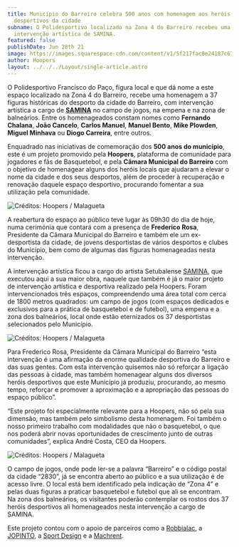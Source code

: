 ```yaml
---
title: Município do Barreiro celebra 500 anos com homenagem aos heróis
  desportivos da cidade
subname: O Polidesportivo localizado na Zona 4 do Barreiro recebeu uma
  intervenção artística de SAMINA.
featured: false
publishDate: Jun 28th 21
image: https://images.squarespace-cdn.com/content/v1/5f217fac8e24187c674282cd/1624880725885-IMDA5OIDUTLK6VQ9J24B/HOOPERS_BARREIRO+ZONA4_01.jpg?format=1500w
author: Hoopers
layout: ../../../Layout/single-article.astro
---
```

<!--StartFragment-->

O Polidesportivo Francisco do Paço, figura local e que dá nome a este espaço localizado na Zona 4 do Barreiro, recebe uma homenagem a 37 figuras históricas do desporto da cidade do Barreiro, com intervenção artística a cargo de **[SAMINA](https://www.instagram.com/j_samina/)** no campo de jogos, na empena e na zona de balneários. Entre os homenageados constam nomes como **Fernando Chalana**, **João Cancelo**, **Carlos Manuel**, **Manuel Bento**, **Mike Plowden**, **Miguel Minhava** ou **Diogo Carreira**, entre outros.

Enquadrado nas iniciativas de comemoração dos **500 anos do município**, este é um projeto promovido pela **Hoopers**, plataforma de comunidade para jogadores e fãs de Basquetebol, e pela **Câmara Municipal do Barreiro** com o objetivo de homenagear alguns dos heróis locais que ajudaram a elevar o nome da cidade e dos seus desportos, além de proceder à recuperação e renovação daquele espaço desportivo, procurando fomentar a sua utilização pela comunidade.

<!--EndFragment-->

![Créditos: Hoopers / Malagueta](https://images.squarespace-cdn.com/content/v1/5f217fac8e24187c674282cd/1624880725885-IMDA5OIDUTLK6VQ9J24B/HOOPERS_BARREIRO+ZONA4_01.jpg?format=1500w "Créditos: Hoopers / Malagueta")

<!--StartFragment-->

A reabertura do espaço ao público teve lugar às 09h30 do dia de hoje, numa cerimónia que contará com a presença de **Frederico Rosa**, Presidente da Câmara Municipal do Barreiro e também ele um ex-desportista da cidade, de jovens desportistas de vários desportos e clubes do Município, bem como de algumas das figuras homenageadas nesta intervenção.

A intervenção artística ficou a cargo do artista Setubalense [SAMINA](https://www.instagram.com/j_samina/?hl=pt), que executou aqui a sua maior obra, naquele que também é já o maior projeto de intervenção artística e desportiva realizado pela Hoopers. Foram intervencionados três espaços, compreendendo uma área total com cerca de 1800 metros quadrados: um campo de jogos (com espaços dedicados e exclusivos para a prática de basquetebol e de futebol), uma empena e a zona dos balneários, local onde estão eternizados os 37 desportistas selecionados pelo Município.

<!--EndFragment-->

![Créditos: Hoopers / Malagueta](https://images.squarespace-cdn.com/content/v1/5f217fac8e24187c674282cd/1624880812760-STDX0S02H6QFFOIXZ2ZD/HOOPERS_BARREIRO+ZONA4_07.jpg?format=1500w "Créditos: Hoopers / Malagueta")

<!--StartFragment-->

Para Frederico Rosa, Presidente da Câmara Municipal do Barreiro “esta intervenção é uma afirmação da enorme qualidade desportiva do Barreiro e das suas gentes. Com esta intervenção quisemos não só reforçar a ligação das pessoas à cidade, mas também homenagear alguns dos diversos heróis desportivos que este Município já produziu, procurando, ao mesmo tempo, reforçar e promover a aproximação e a apropriação das pessoas do espaço público”. 

“Este projeto foi especialmente relevante para a Hoopers, não só pela sua dimensão, mas também pelo simbolismo desta homenagem. Foi também o nosso primeiro trabalho com modalidades que não o basquetebol, o que nos poderá abrir novas oportunidades de crescimento junto de outras comunidades”, explica André Costa, CEO da Hoopers.

<!--EndFragment-->

![Créditos: Hoopers / Malagueta](https://images.squarespace-cdn.com/content/v1/5f217fac8e24187c674282cd/1624880891546-RZQ1KKP0WJGOJQLPL53T/HOOPERS_BARREIRO+ZONA4_02.jpg?format=1500w "Créditos: Hoopers / Malagueta")

<!--StartFragment-->

O campo de jogos, onde pode ler-se a palavra “Barreiro” e o código postal da cidade “2830”, já se encontra aberto ao público e a sua utilização é de acesso livre. O local está bem identificado pela indicação de “Zona 4” e pelas duas figuras a praticar basquetebol e futebol que ali se encontram. Na zona dos balneários, os visitantes poderão contemplar os rostos dos 37 heróis desportivos ali homenageados nesta intervenção a cargo de SAMINA. 

Este projeto contou com o apoio de parceiros como a [Robbialac](https://tintasrobbialac.pt/), a [JOPINTO](https://www.facebook.com/tintasjopinto/), a [Sport Design](http://www.sport-design.pt/) e a [Machrent](https://machrent.pt/Portal/).

<!--EndFragment-->